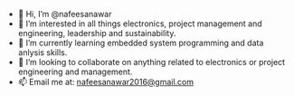 - 👋 Hi, I’m @nafeesanawar
- 👀 I’m interested in all things electronics, project management and engineering, leadership and sustainability.
- 🌱 I’m currently learning embedded system programming and data anlysis skills. 
- 💞️ I’m looking to collaborate on anything related to electronics or project engineering and management.
- 📫 Email me at: nafeesanawar2016@gmail.com

<!---
nafeesanawar/nafeesanawar is a ✨ special ✨ repository because its `README.md` (this file) appears on your GitHub profile.
You can click the Preview link to take a look at your changes.
--->
